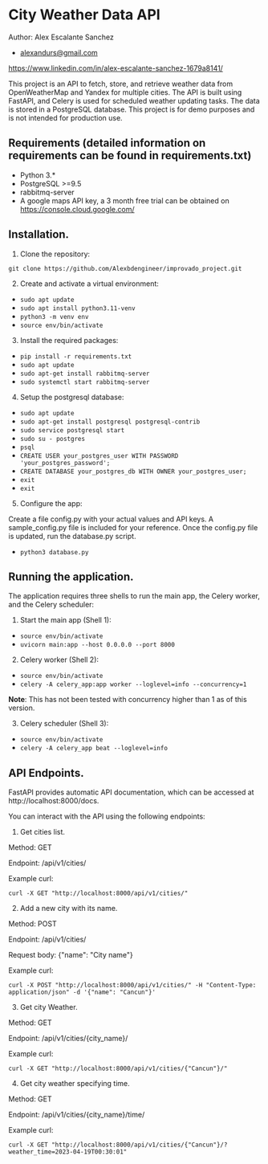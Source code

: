 
# City Weather Data API

Author: Alex Escalante Sanchez
- alexandurs@gmail.com 

https://www.linkedin.com/in/alex-escalante-sanchez-1679a8141/

This project is an API to fetch, store, and retrieve weather data from OpenWeatherMap and Yandex for multiple cities. The API is built using FastAPI, and Celery is used for scheduled weather updating tasks. The data is stored in a PostgreSQL database. This project is for demo purposes and is not intended for production use.

## Requirements (detailed information on requirements can be found in requirements.txt)

- Python 3.*
- PostgreSQL >=9.5
- rabbitmq-server
- A google maps API key, a 3 month free trial can be obtained on https://console.cloud.google.com/

## Installation.

1. Clone the repository:

`git clone https://github.com/Alexbdengineer/improvado_project.git`

2. Create and activate a virtual environment:

- `sudo apt update`
- `sudo apt install python3.11-venv`
- `python3 -m venv env`
- `source env/bin/activate`

3. Install the required packages:

- `pip install -r requirements.txt`
- `sudo apt update`
- `sudo apt-get install rabbitmq-server`
- `sudo systemctl start rabbitmq-server`

4. Setup the postgresql database:

- `sudo apt update`
- `sudo apt-get install postgresql postgresql-contrib`
- `sudo service postgresql start`
- `sudo su - postgres`
- `psql`
- `CREATE USER your_postgres_user WITH PASSWORD 'your_postgres_password';`
- `CREATE DATABASE your_postgres_db WITH OWNER your_postgres_user;`
- `exit`
- `exit`

5. Configure the app:

Create a file config.py with your actual values and API keys. A sample_config.py file is included for your reference. Once the config.py file is updated, run the database.py script.
- `python3 database.py`

## Running the application.

The application requires three shells to run the main app, the Celery worker, and the Celery scheduler:

1. Start the main app (Shell 1):

- `source env/bin/activate`
- `uvicorn main:app --host 0.0.0.0 --port 8000`

2. Celery worker (Shell 2):
- `source env/bin/activate`
- `celery -A celery_app:app worker --loglevel=info --concurrency=1`

**Note**: This has not been tested with concurrency higher than 1 as of this version.

3. Celery scheduler (Shell 3):
- `source env/bin/activate`
- `celery -A celery_app beat --loglevel=info`


## API Endpoints.

FastAPI provides automatic API documentation, which can be accessed at http://localhost:8000/docs.

You can interact with the API using the following endpoints:

1.  Get cities list.

Method: GET 

Endpoint: /api/v1/cities/

Example curl:

`curl -X GET "http://localhost:8000/api/v1/cities/"`

2. Add a new city with its name.

Method: POST 

Endpoint: /api/v1/cities/  

Request body: {"name": "City name"}

Example curl:

`curl -X POST "http://localhost:8000/api/v1/cities/" -H "Content-Type: application/json" -d '{"name": "Cancun"}'`

3. Get city Weather.

Method: GET

Endpoint: /api/v1/cities/{city_name}/

Example curl:

`curl -X GET "http://localhost:8000/api/v1/cities/{"Cancun"}/"`

4. Get city weather specifying time.

Method: GET

Endpoint: /api/v1/cities/{city_name}/time/

Example curl:

`curl -X GET "http://localhost:8000/api/v1/cities/{"Cancun"}/?weather_time=2023-04-19T00:30:01"`




